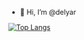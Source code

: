 - 👋 Hi, I’m @delyar


[![Top Langs](https://github-readme-stats.vercel.app/api/top-langs/?username=delyar)](https://github.com/delyar/github-readme-stats)


<!-- - 👀 I’m interested in ...
- 🌱 I’m currently learning ...
- 💞️ I’m looking to collaborate on ...
- 📫 How to reach me ... -->

<!---
delyar/delyar is a ✨ special ✨ repository because its `README.md` (this file) appears on your GitHub profile.
You can click the Preview link to take a look at your changes.
--->
